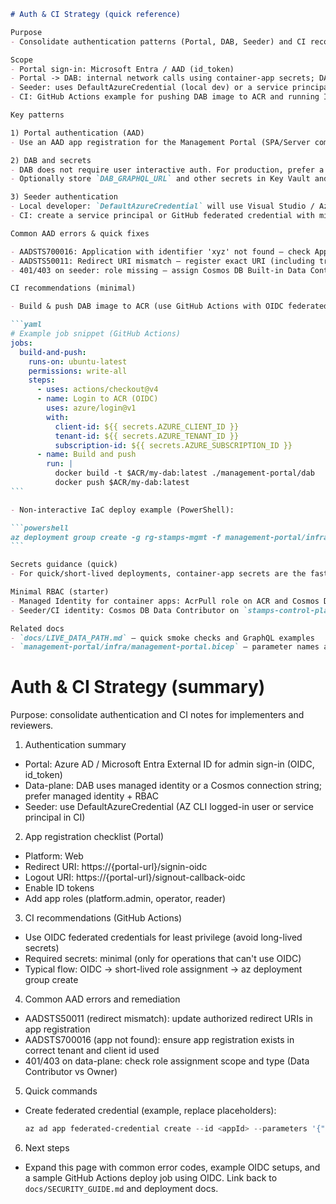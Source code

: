 ````markdown
# Auth & CI Strategy (quick reference)

Purpose
- Consolidate authentication patterns (Portal, DAB, Seeder) and CI recommendations for first-time readers and operators.

Scope
- Portal sign-in: Microsoft Entra / AAD (id_token)
- Portal -> DAB: internal network calls using container-app secrets; DAB uses MI or connection string to talk to Cosmos
- Seeder: uses DefaultAzureCredential (local dev) or a service principal/managed identity in CI
- CI: GitHub Actions example for pushing DAB image to ACR and running IaC non-interactively

Key patterns

1) Portal authentication (AAD)
- Use an AAD app registration for the Management Portal (SPA/Server components). Configure redirect URIs and implicit flow or code flow with PKCE for SPA.

2) DAB and secrets
- DAB does not require user interactive auth. For production, prefer a Managed Identity attached to the Container App with RBAC roles (Cosmos DB Data Reader/Contributor as required).
- Optionally store `DAB_GRAPHQL_URL` and other secrets in Key Vault and use container-app identity to access them; or use container-app secretRefs for simpler setups.

3) Seeder authentication
- Local developer: `DefaultAzureCredential` will use Visual Studio / Azure CLI cached creds. Ensure the signed-in account has Data Contributor on the Cosmos account.
- CI: create a service principal or GitHub federated credential with minimal RBAC scope (Cosmos data contributor on `stamps-control-plane`).

Common AAD errors & quick fixes

- AADSTS700016: Application with identifier 'xyz' not found — check App Registration clientId and tenant.
- AADSTS50011: Redirect URI mismatch — register exact URI (including trailing slash) used by the portal.
- 401/403 on seeder: role missing — assign Cosmos DB Built-in Data Contributor to the cred principal.

CI recommendations (minimal)

- Build & push DAB image to ACR (use GitHub Actions with OIDC federated identity or service principal):

```yaml
# Example job snippet (GitHub Actions)
jobs:
  build-and-push:
    runs-on: ubuntu-latest
    permissions: write-all
    steps:
      - uses: actions/checkout@v4
      - name: Login to ACR (OIDC)
        uses: azure/login@v1
        with:
          client-id: ${{ secrets.AZURE_CLIENT_ID }}
          tenant-id: ${{ secrets.AZURE_TENANT_ID }}
          subscription-id: ${{ secrets.AZURE_SUBSCRIPTION_ID }}
      - name: Build and push
        run: |
          docker build -t $ACR/my-dab:latest ./management-portal/dab
          docker push $ACR/my-dab:latest
```

- Non-interactive IaC deploy example (PowerShell):

```powershell
az deployment group create -g rg-stamps-mgmt -f management-portal/infra/management-portal.bicep --parameters @management-portal/infra/parameters.json
```

Secrets guidance (quick)
- For quick/short-lived deployments, container-app secrets are the fastest option. For production, prefer Key Vault with managed identity to avoid secret leakage in repositories.

Minimal RBAC (starter)
- Managed Identity for container apps: AcrPull role on ACR and Cosmos DB Data Contributor on the database.
- Seeder/CI identity: Cosmos DB Data Contributor on `stamps-control-plane` and limited scope service principal for ACR push (ACR Push role).

Related docs
- `docs/LIVE_DATA_PATH.md` — quick smoke checks and GraphQL examples
- `management-portal/infra/management-portal.bicep` — parameter names and secret wiring
````
# Auth & CI Strategy (summary)

Purpose: consolidate authentication and CI notes for implementers and reviewers.

1) Authentication summary
- Portal: Azure AD / Microsoft Entra External ID for admin sign-in (OIDC, id_token)
- Data-plane: DAB uses managed identity or a Cosmos connection string; prefer managed identity + RBAC
- Seeder: use DefaultAzureCredential (AZ CLI logged-in user or service principal in CI)

2) App registration checklist (Portal)
- Platform: Web
- Redirect URI: https://{portal-url}/signin-oidc
- Logout URI: https://{portal-url}/signout-callback-oidc
- Enable ID tokens
- Add app roles (platform.admin, operator, reader)

3) CI recommendations (GitHub Actions)
- Use OIDC federated credentials for least privilege (avoid long-lived secrets)
- Required secrets: minimal (only for operations that can't use OIDC)
- Typical flow: OIDC -> short-lived role assignment -> az deployment group create

4) Common AAD errors and remediation
- AADSTS50011 (redirect mismatch): update authorized redirect URIs in app registration
- AADSTS700016 (app not found): ensure app registration exists in correct tenant and client id used
- 401/403 on data-plane: check role assignment scope and type (Data Contributor vs Owner)

5) Quick commands
- Create federated credential (example, replace placeholders):
  ```powershell
  az ad app federated-credential create --id <appId> --parameters '{"name":"gh-actions","issuer":"https://token.actions.githubusercontent.com","subject":"repo:owner/repo:ref:refs/heads/main","audiences":["api://AzureADTokenExchange"]}'
  ```

6) Next steps
- Expand this page with common error codes, example OIDC setups, and a sample GitHub Actions deploy job using OIDC. Link back to `docs/SECURITY_GUIDE.md` and deployment docs.
